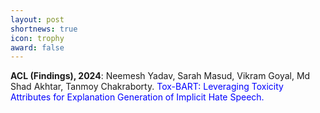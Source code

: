 ```yaml
---
layout: post
shortnews: true
icon: trophy
award: false
---
```

 
<b>ACL (Findings), 2024</b>: Neemesh Yadav, Sarah Masud, Vikram Goyal, Md Shad Akhtar, Tanmoy Chakraborty. <font color="blue">Tox-BART: Leveraging Toxicity Attributes for Explanation Generation of Implicit Hate Speech.</font>


